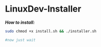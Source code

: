 # LinuxDev-Installer

  ***How to install:***
```bash
sudo chmod +x install.sh && ./installer.sh

#now just wait
```
